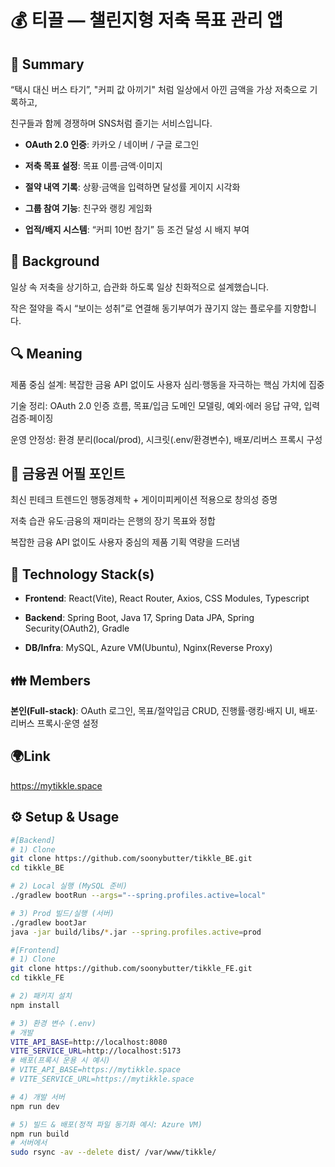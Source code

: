 # 💰 티끌 — 챌린지형 저축 목표 관리 앱

## 📌 Summary

“택시 대신 버스 타기”, "커피 값 아끼기" 처럼 일상에서 아낀 금액을 가상 저축으로 기록하고,

친구들과 함께 경쟁하며 SNS처럼 즐기는 서비스입니다.


- **OAuth 2.0 인증**:  카카오 / 네이버 / 구글 로그인

- **저축 목표 설정**: 목표 이름·금액·이미지

- **절약 내역 기록**: 상황·금액을 입력하면 달성률 게이지 시각화

- **그룹 참여 기능**: 친구와 랭킹 게임화

- **업적/배지 시스템**: “커피 10번 참기” 등 조건 달성 시 배지 부여

## 🤔 Background

일상 속 저축을 상기하고, 습관화 하도록 일상 친화적으로 설계했습니다.

작은 절약을 즉시 “보이는 성취”로 연결해 동기부여가 끊기지 않는 플로우를 지향합니다.

## 🔍 Meaning

제품 중심 설계: 복잡한 금융 API 없이도 사용자 심리·행동을 자극하는 핵심 가치에 집중

기술 정리: OAuth 2.0 인증 흐름, 목표/입금 도메인 모델링, 예외·에러 응답 규약, 입력 검증·페이징

운영 안정성: 환경 분리(local/prod), 시크릿(.env/환경변수), 배포/리버스 프록시 구성

## 💼 금융권 어필 포인트

최신 핀테크 트렌드인 행동경제학 + 게이미피케이션 적용으로 창의성 증명

저축 습관 유도·금융의 재미라는 은행의 장기 목표와 정합

복잡한 금융 API 없이도 사용자 중심의 제품 기획 역량을 드러냄

## 🔨 Technology Stack(s)

- **Frontend**: React(Vite), React Router, Axios, CSS Modules, Typescript

- **Backend**: Spring Boot, Java 17, Spring Data JPA, Spring Security(OAuth2), Gradle

- **DB/Infra**: MySQL, Azure VM(Ubuntu), Nginx(Reverse Proxy)


## 👪 Members

**본인(Full-stack)**: OAuth 로그인, 목표/절약입금 CRUD, 진행률·랭킹·배지 UI, 배포·리버스 프록시·운영 설정

## 🌍Link

https://mytikkle.space


## ⚙️ Setup & Usage
```bash
#[Backend]
# 1) Clone
git clone https://github.com/soonybutter/tikkle_BE.git
cd tikkle_BE

# 2) Local 실행 (MySQL 준비)
./gradlew bootRun --args="--spring.profiles.active=local"

# 3) Prod 빌드/실행 (서버)
./gradlew bootJar
java -jar build/libs/*.jar --spring.profiles.active=prod

#[Frontend]
# 1) Clone
git clone https://github.com/soonybutter/tikkle_FE.git
cd tikkle_FE

# 2) 패키지 설치
npm install

# 3) 환경 변수 (.env)
# 개발
VITE_API_BASE=http://localhost:8080
VITE_SERVICE_URL=http://localhost:5173
# 배포(프록시 운용 시 예시)
# VITE_API_BASE=https://mytikkle.space
# VITE_SERVICE_URL=https://mytikkle.space

# 4) 개발 서버
npm run dev

# 5) 빌드 & 배포(정적 파일 동기화 예시: Azure VM)
npm run build
# 서버에서
sudo rsync -av --delete dist/ /var/www/tikkle/